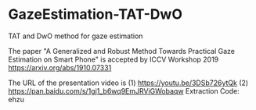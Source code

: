 # GazeEstimation-TAT-DwO
TAT and DwO method for gaze estimation

The paper "A Generalized and Robust Method Towards Practical Gaze Estimation on Smart Phone" is accepted by ICCV Workshop 2019
https://arxiv.org/abs/1910.07331

The URL of the presentation video is 
(1) https://youtu.be/3DSb726ytQk
(2) https://pan.baidu.com/s/1gj1_b6wq9EmJRViGWobaqw  Extraction Code: ehzu
